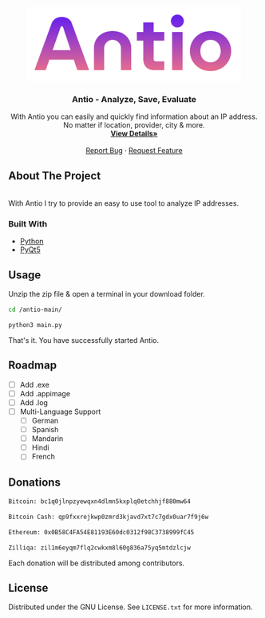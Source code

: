 <div align="center">
  <a href="https://github.com/fledpaul/cenera">
    <img src="img/Antio.png" height="150" width="427.5">
  </a>
    <h3 align="center">Antio - Analyze, Save, Evaluate</h3>
  <p align="center">
    With Antio you can easily and quickly find information about an IP address. No matter if location, provider, city & more.
    <br/>
    <a href="https://fled.dev/antio"><strong>View Details»</strong></a>
    <br/>
    <br/>
    <a href="mailto:report@fled.dev">Report Bug</a>
    ·
    <a href="mailto:request@fled.dev">Request Feature</a>
  </p>
</div>

## About The Project
<br>
With Antio I try to provide an easy to
use tool to analyze IP addresses.

### Built With
* [Python](https://python.org/)
* [PyQt5](https://pypi.org/project/PyQt5/)

## Usage
  Unzip the zip file & open a terminal in your download folder.
  ```sh
  cd /antio-main/
  ```
  ```sh
  python3 main.py
  ```
  That's it. You have successfully started Antio.
  
 ## Roadmap
- [ ] Add .exe
- [ ] Add .appimage
- [ ] Add .log
- [ ] Multi-Language Support
    - [ ] German
    - [ ] Spanish
    - [ ] Mandarin
    - [ ] Hindi
    - [ ] French

## Donations
```sh
Bitcoin: bc1q0jlnpzyewqxn4dlmn5kxplq0etchhjf880mw64
```

```sh 
Bitcoin Cash: qp9fxxrejkwp0zmrd3kjavd7xt7c7gdx0uar7f9j6w
```

```sh
Ethereum: 0x0B58C4FA54E81193E60dc0312f98C3738999fC45
```

```sh
Zilliqa: zil1m6eyqm7flq2cwkxm8l60g836a75yq5mtdzlcjw
```

Each donation will be distributed among contributors.

## License
Distributed under the GNU License. See `LICENSE.txt` for more information.
